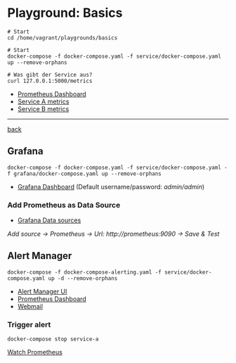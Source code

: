 # Playground: Basics

```shell
# Start
cd /home/vagrant/playgrounds/basics
```

```shell
# Start
docker-compose -f docker-compose.yaml -f service/docker-compose.yaml up --remove-orphans
```

```shell
# Was gibt der Service aus?
curl 127.0.0.1:5000/metrics
```
* [Prometheus Dashboard](http://127.0.0.1:9090/graph)
* [Service A metrics](http://127.0.0.1:5000/metrics)
* [Service B metrics](http://127.0.0.1:5001/metrics)

---
[back](../overview.md)


## Grafana

```shell
docker-compose -f docker-compose.yaml -f service/docker-compose.yaml -f grafana/docker-compose.yaml up --remove-orphans
```

* [Grafana Dashboard](http://127.0.0.1:3000) (Default username/password: *admin/admin*)

### Add Prometheus as Data Source

* [Grafana Data sources](http://127.0.0.1:3000/datasources)

*Add source -> Prometheus -> Url: http://prometheus:9090 -> Save & Test*

## Alert Manager

```shell
docker-compose -f docker-compose-alerting.yaml -f service/docker-compose.yaml up -d --remove-orphans
```
* [Alert Manager UI](http://127.0.0.1:9093)
* [Prometheus Dashboard](http://127.0.0.1:9090/graph)
* [Webmail](http://127.0.0.1:8025)

### Trigger alert

```shell
docker-compose stop service-a
```

[Watch Prometheus](http://127.0.0.1:9090/alerts)
